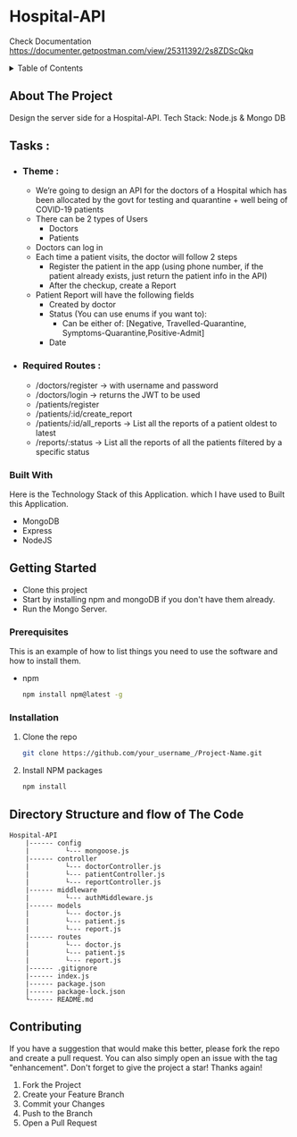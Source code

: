 # Hospital-API
  Check Documentation
  https://documenter.getpostman.com/view/25311392/2s8ZDScQkq
 
<!-- TABLE OF CONTENTS -->
<details>
  <summary>Table of Contents</summary>
  <ol>
    <li>
      <a href="#about-the-project">About The Project</a>
      <ul>
        <li><a href="#built-with">Built With</a></li>
      </ul>
    </li>
    <li>
      <a href="#getting-started">Getting Started</a>
      <ul>
        <li><a href="#prerequisites">Prerequisites</a></li>
        <li><a href="#installation">Installation</a></li>
      </ul>
    </li>
    <li><a href="#contributing">Contributing</a></li>
  </ol>
</details>

## About The Project
Design the server side for a Hospital-API.
Tech Stack: Node.js &amp; Mongo DB


## Tasks :
* ### Theme :
  - We’re going to design an API for the doctors of a Hospital which has been allocated by the govt for testing and quarantine + well being of COVID-19 patients
  - There can be 2 types of Users
    - Doctors
    - Patients
  - Doctors can log in
  - Each time a patient visits, the doctor will follow 2 steps
    - Register the patient in the app (using phone number, if the patient already exists, just return the patient info in the API)
    - After the checkup, create a Report
  - Patient Report will have the following fields
    - Created by doctor
    - Status (You can use enums if you want to):
      - Can be either of: [Negative, Travelled-Quarantine, Symptoms-Quarantine,Positive-Admit]
    - Date
* ### Required Routes :
  - /doctors/register → with username and password
  - /doctors/login → returns the JWT to be used
  - /patients/register
  - /patients/:id/create_report
  - /patients/:id/all_reports → List all the reports of a patient oldest to latest
  - /reports/:status → List all the reports of all the patients filtered by a specific status

### Built With
Here is the Technology Stack of this Application. which I have used to Built this Application.
* MongoDB
* Express
* NodeJS

<!-- GETTING STARTED -->
## Getting Started
   * Clone this project
   * Start by installing npm and mongoDB if you don't have them already.
   * Run the Mongo Server.

### Prerequisites

This is an example of how to list things you need to use the software and how to install them.
* npm
  ```sh
  npm install npm@latest -g
  ```

### Installation

1. Clone the repo
   ```sh
   git clone https://github.com/your_username_/Project-Name.git
   ```
2. Install NPM packages
   ```sh
   npm install
   ```
  
## Directory Structure and flow of The Code

    Hospital-API
        |------ config
        |         └--- mongoose.js
        |------ controller
        |         └--- doctorController.js
        |         └--- patientController.js
        |         └--- reportController.js
        |------ middleware
        |         └--- authMiddleware.js
        |------ models
        |         └--- doctor.js
        |         └--- patient.js
        |         └--- report.js
        |------ routes
        |         └--- doctor.js
        |         └--- patient.js
        |         └--- report.js
        |------ .gitignore
        |------ index.js
        |------ package.json
        |------ package-lock.json
        └------ README.md

<!-- CONTRIBUTING -->
## Contributing

If you have a suggestion that would make this better, please fork the repo and create a pull request. You can also simply open an issue with the tag "enhancement".
Don't forget to give the project a star! Thanks again!

1. Fork the Project
2. Create your Feature Branch 
3. Commit your Changes 
4. Push to the Branch 
5. Open a Pull Request










